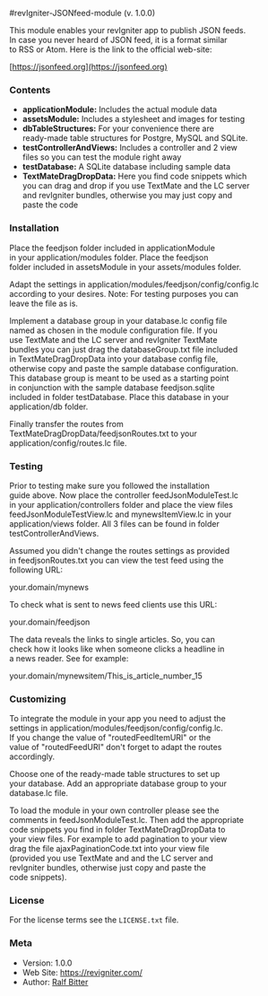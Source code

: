 #revIgniter-JSONfeed-module (v. 1.0.0)

This module enables your revIgniter app to publish JSON feeds.  
In case you never heard of JSON feed, it is a format similar  
to RSS or Atom.
Here is the link to the official web-site:  

[https://jsonfeed.org](https://jsonfeed.org)

### Contents

* **applicationModule:** Includes the actual module data
* **assetsModule:** Includes a stylesheet and images for testing
* **dbTableStructures:** For your convenience there are   
ready-made table structures for Postgre, MySQL and SQLite.
* **testControllerAndViews:** Includes a controller and 2 view  
files so you can test the module right away
* **testDatabase:** A SQLite database including sample data
* **TextMateDragDropData:** Here you find code snippets which  
you can drag and drop if you use TextMate and the LC server  
and revIgniter bundles, otherwise you may just copy and  
paste the code  

### Installation

Place the feedjson folder included in applicationModule  
in your application/modules folder. Place the feedjson  
folder included in assetsModule in your assets/modules folder.  
  
Adapt the settings in application/modules/feedjson/config/config.lc  
according to your desires. Note: For testing purposes you can  
leave the file as is.  
  
Implement a database group in your database.lc config file  
named as chosen in the module configuration file. If you  
use TextMate and the LC server and revIgniter TextMate  
bundles you can just drag the databaseGroup.txt file included  
in TextMateDragDropData into your database config file,  
otherwise copy and paste the sample database configuration.  
This database group is meant to be used as a starting point  
in conjunction with the sample database feedjson.sqlite  
included in folder testDatabase. Place this database in your  
application/db folder.  
  
Finally transfer the routes from  
TextMateDragDropData/feedjsonRoutes.txt to your  
application/config/routes.lc file.  

### Testing

Prior to testing make sure you followed the installation  
guide above. Now place the controller feedJsonModuleTest.lc  
in your application/controllers folder and place the view files  
feedJsonModuleTestView.lc and mynewsItemView.lc in your  
application/views folder. All 3 files can be found in folder  
testControllerAndViews.  
  
Assumed you didn't change the routes settings as provided  
in feedjsonRoutes.txt you can view the test feed using the  
following URL:  

your.domain/mynews  

To check what is sent to news feed clients use this URL:  

your.domain/feedjson  

The data reveals the links to single articles. So, you can  
check how it looks like when someone clicks a headline in  
a news reader. See for example:  

your.domain/mynewsitem/This\_is\_article\_number\_15  


### Customizing

To integrate the module in your app you need to adjust the  
settings in application/modules/feedjson/config/config.lc.  
If you change the value of "routedFeedItemURI" or the  
value of "routedFeedURI" don't forget to adapt the routes  
accordingly.  
  
Choose one of the ready-made table structures to set up  
your database. Add an appropriate database group to your  
database.lc file.  
  
To load the module in your own controller please see the  
comments in feedJsonModuleTest.lc. Then add the appropriate  
code snippets you find in folder TextMateDragDropData to  
your view files. For example to add pagination to your view  
drag the file ajaxPaginationCode.txt into your view file  
(provided you use TextMate and and the LC server and  
revIgniter bundles, otherwise just copy and paste the  
code snippets).  


### License
For the license terms see the `LICENSE.txt` file.


### Meta

- Version: 1.0.0
- Web Site: https://revigniter.com/
- Author:  [Ralf Bitter](mailto:rabit@revigniter.com)